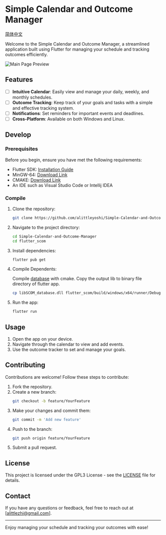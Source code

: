 # Simple Calendar and Outcome Manager

[简体中文](README_zh-cn.md)

Welcome to the Simple Calendar and Outcome Manager, a streamlined application built using Flutter for managing your schedule and tracking outcomes efficiently.

![Main Page Preview](https://github.com/user-attachments/assets/65886888-2402-4024-8968-378a733e0b11)

## Features

- [ ] **Intuitive Calendar**: Easily view and manage your daily, weekly, and monthly schedules.
- [ ] **Outcome Tracking**: Keep track of your goals and tasks with a simple and effective tracking system.
- [ ] **Notifications**: Set reminders for important events and deadlines.
- [ ] **Cross-Platform**: Available on both Windows and Linux.

## Develop

### Prerequisites

Before you begin, ensure you have met the following requirements:

- Flutter SDK: [Installation Guide](https://flutter.dev/docs/get-started/install)
- MinGW-64: [Download Link](https://gcc.gnu.org/)
- CMAKE: [Download Link](https://cmake.org/download/)
- An IDE such as Visual Studio Code or Intellij IDEA

### Compile

1. Clone the repository:
   ```sh
   git clone https://github.com/alittleyoshi/Simple-Calendar-and-Outcome-Manager.git
   ```
2. Navigate to the project directory:
   ```sh
   cd Simple-Calendar-and-Outcome-Manager
   cd flutter_scom
   ```
3. Install dependencies:
   ```sh
   flutter pub get
   ```
4. Compile Dependents:
   
   Compile [database](database) with cmake.
   Copy the output lib to binary file directory of flutter app. 
   ```sh
   cp libSCOM_database.dll flutter_scom/build/windows/x64/runner/Debug/database.dll
   ```
5. Run the app:
   ```sh
   flutter run
   ```

## Usage

1. Open the app on your device.
2. Navigate through the calendar to view and add events.
3. Use the outcome tracker to set and manage your goals.

## Contributing

Contributions are welcome! Follow these steps to contribute:

1. Fork the repository.
2. Create a new branch:
   ```sh
   git checkout -b feature/YourFeature
   ```
3. Make your changes and commit them:
   ```sh
   git commit -m 'Add new feature'
   ```
4. Push to the branch:
   ```sh
   git push origin feature/YourFeature
   ```
5. Submit a pull request.

## License

This project is licensed under the GPL3 License - see the [LICENSE](LICENSE) file for details.

## Contact

If you have any questions or feedback, feel free to reach out at [alittlezhi@gmail.com].

---

Enjoy managing your schedule and tracking your outcomes with ease!
